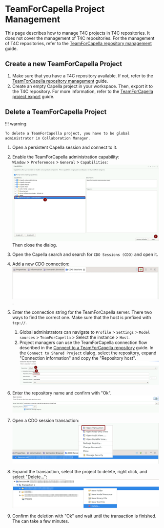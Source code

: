 <!--
 ~ SPDX-FileCopyrightText: Copyright DB Netz AG and the capella-collab-manager contributors
 ~ SPDX-License-Identifier: Apache-2.0
 -->

# TeamForCapella Project Management

This page describes how to manage T4C projects in T4C repositories. It does not
cover the management of T4C repositories. For the management of T4C
repositories, refer to the
[TeamForCapella repository management](../repository-management.md) guide.

## Create a new TeamForCapella Project

1. Make sure that you have a T4C repository available. If not, refer to the
   [TeamForCapella repository management](../repository-management.md) guide.
1. Create an empty Capella project in your workspace. Then, export it to the
   T4C repository. For more information, refer to the
   [TeamForCapella project export](../export/export-to-t4c.md) guide.

## Delete a TeamForCapella Project

!!! warning

    To delete a TeamForCapella project, you have to be global administrator in Collaboration Manager.

<!-- prettier-ignore -->
1. Open a persistent Capella session and connect to it.
1. Enable the TeamForCapella administration capability: <br /> `Window` >
   `Preferences` > `General` > `Capabilities`:
   ![Activate TeamForCapella administration capabilities](./activate-t4c-administration-guide.png)
   Then close the dialog.
1. Open the Capella search and search for `CDO Sessions (CDO)` and open it.
1. Add a new CDO connection:
   ![Add a new CDO connection](./add-new-cdo-session.png).
1. Enter the connection string for the TeamForCapella server. There two ways to
   find the correct one. Make sure that the host is prefixed with `tcp://`.

    1. Global administrators can navigate to `Profile` > `Settings` >
        `Model sources` > `TeamForCapella` > Select the instance > `Host`.
    1. Project managers can use the TeamForCapella connection flow described in
        the [Connect to a TeamForCapella repository](../../../../sessions/flows/t4c.md)
        guide. In the `Connect to Shared Project` dialog, select the repository,
        expand "Connection information" and copy the "Repository host".
        ![Find out T4C server host](./find-out-repository-host.png)

1. Enter the repository name and confirm with "Ok".
    ![Open CDO session](./open-cdo-session.png)
1. Open a CDO session transaction:
    ![Open a CDO transaction](./open-cdo-transaction.png)
1. Expand the transaction, select the project to delete, right click, and select "Delete...":
    ![Delete a T4C project](./delete-t4c-project.png)
1. Confirm the deletion with "Ok" and wait until the transaction is finished.
   The can take a few minutes.
